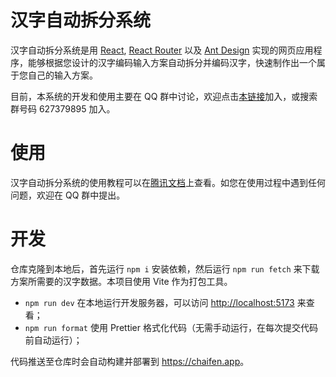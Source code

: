 # 汉字自动拆分系统

汉字自动拆分系统是用 [React](https://react.dev), [React Router](https://reactrouter.com) 以及 [Ant Design](https://ant.design) 实现的网页应用程序，能够根据您设计的汉字编码输入方案自动拆分并编码汉字，快速制作出一个属于您自己的输入方案。

目前，本系统的开发和使用主要在 QQ 群中讨论，欢迎点击[本链接](https://qm.qq.com/q/dcBbtQqLFC)加入，或搜索群号码 627379895 加入。

# 使用

汉字自动拆分系统的使用教程可以在[腾讯文档](https://docs.qq.com/doc/DZXZ2bXhISmh3dk1E)上查看。如您在使用过程中遇到任何问题，欢迎在 QQ 群中提出。

# 开发

仓库克隆到本地后，首先运行 `npm i` 安装依赖，然后运行 `npm run fetch` 来下载方案所需要的汉字数据。本项目使用 Vite 作为打包工具。

- `npm run dev` 在本地运行开发服务器，可以访问 <http://localhost:5173> 来查看；
- `npm run format` 使用 Prettier 格式化代码（无需手动运行，在每次提交代码前自动运行）；

代码推送至仓库时会自动构建并部署到 <https://chaifen.app>。
